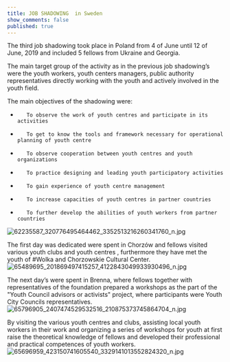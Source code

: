 ```yaml
---
title: JOB SHADOWING  in Sweden
show_comments: false
published: true
---
```



The third job shadowing took place in Poland from 4 of June until 12 of June, 2019 and included 5 fellows from Ukraine and Georgia. 

The main target group of the activity as in the previous job shadowing’s were the youth workers, youth centers managers, public authority representatives directly working with the youth and actively involved in the youth field.

The main objectives of the shadowing were:

-        To observe the work of youth centres and participate in its activities

-        To get to know the tools and framework necessary for operational planning of youth centre

-        To observe cooperation between youth centres and youth organizations

-        To practice designing and leading youth participatory activities

-        To gain experience of youth centre management

-        To increase capacities of youth centres in partner countries

-        To further develop the abilities of youth workers from partner countries

![62235587_320776495464462_3352513216260341760_n.jpg]({{site.baseurl}}/_posts/62235587_320776495464462_3352513216260341760_n.jpg)

The first day was dedicated were spent in Chorzów and fellows visited various youth clubs and youth centres , furthermore  they have met the youth of #Wolka and Chorzowskie Cultural Center. 
![65489695_201869497415257_4122843049933930496_n.jpg]({{site.baseurl}}/_posts/65489695_201869497415257_4122843049933930496_n.jpg)

The next day’s were spent in Brenna, where fellows together with representatives of the foundation prepared a workshops as the part of the "Youth Council advisors or activists" project, where  participants were Youth City Councils representatives.
![65796905_2407474529532516_210875373745864704_n.jpg]({{site.baseurl}}/_posts/65796905_2407474529532516_210875373745864704_n.jpg)

By visiting the various youth centres and clubs, assisting local youth workers in their work and organizing a series of workshops for youth at first raise the theoretical knowledge of fellows and developed their  professional and practical competences of youth workers. 
![65696959_423150741605540_3329141013552824320_n.jpg]({{site.baseurl}}/_posts/65696959_423150741605540_3329141013552824320_n.jpg)
